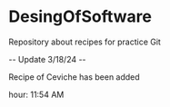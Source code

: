 # DesingOfSoftware
Repository about recipes for practice Git 

-- Update 3/18/24 --

Recipe of Ceviche has been added

hour: 11:54 AM